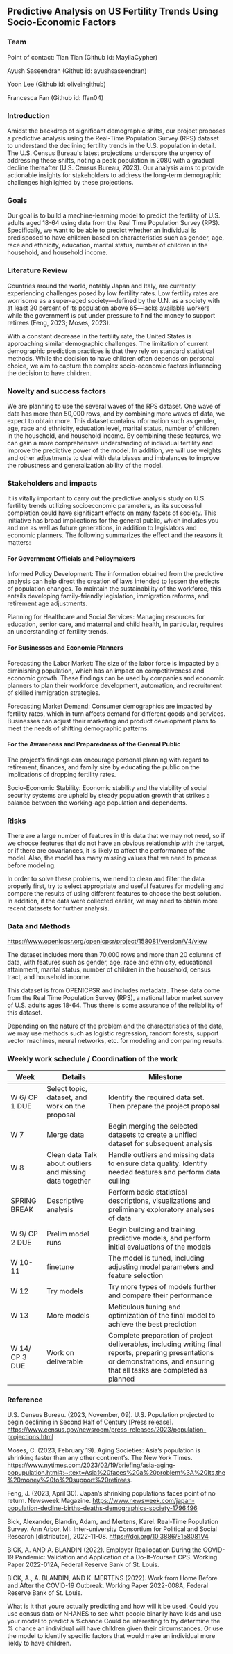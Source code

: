 ## Predictive Analysis on US Fertility Trends Using Socio-Economic Factors

### Team

Point of contact: Tian Tian (Github id: MayliaCypher)

Ayush Saseendran (Github id: ayushsaseendran)

Yoon Lee (Github id: oliveingithub)

Francesca Fan (Github id: ffan04)

### Introduction

Amidst the backdrop of significant demographic shifts, our project proposes a predictive analysis using the Real-Time Population Survey (RPS) dataset to understand the declining fertility trends in the U.S. population in detail. The U.S. Census Bureau's latest projections underscore the urgency of addressing these shifts, noting a peak population in 2080 with a gradual decline thereafter (U.S. Census Bureau, 2023). Our analysis aims to provide actionable insights for stakeholders to address the long-term demographic challenges highlighted by these projections.

### Goals

Our goal is to build a machine-learning model to predict the fertility of U.S. adults aged 18-64 using data from the Real Time Population Survey (RPS). Specifically, we want to be able to predict whether an individual is predisposed to have children based on characteristics such as gender, age, race and ethnicity, education, marital status, number of children in the household, and household income.

### Literature Review

Countries around the world, notably Japan and Italy, are currently experiencing challenges posed by low fertility rates. Low fertility rates are worrisome as a super-aged society—defined by the U.N. as a society with at least 20 percent of its population above 65—lacks available workers while the government is put under pressure to find the money to support retirees (Feng, 2023; Moses, 2023).

With a constant decrease in the fertility rate, the United States is approaching similar demographic challenges. The limitation of current demographic prediction practices is that they rely on standard statistical methods. While the decision to have children often depends on personal choice, we aim to capture the complex socio-economic factors influencing the decision to have children.

### Novelty and success factors

We are planning to use the several waves of the RPS dataset. One wave of data has more than 50,000 rows, and by combining more waves of data, we expect to obtain more. This dataset contains information such as gender, age, race and ethnicity, education level, marital status, number of children in the household, and household income. By combining these features, we can gain a more comprehensive understanding of individual fertility and improve the predictive power of the model. In addition, we will use weights and other adjustments to deal with data biases and imbalances to improve the robustness and generalization ability of the model.

### Stakeholders and impacts

It is vitally important to carry out the predictive analysis study on U.S. fertility trends utilizing socioeconomic parameters, as its successful completion could have significant effects on many facets of society. This initiative has broad implications for the general public, which includes you and me as well as future generations, in addition to legislators and economic planners. The following summarizes the effect and the reasons it matters:

#### For Government Officials and Policymakers
Informed Policy Development: The information obtained from the predictive analysis can help direct the creation of laws intended to lessen the effects of population changes. To maintain the sustainability of the workforce, this entails developing family-friendly legislation, immigration reforms, and retirement age adjustments.

Planning for Healthcare and Social Services: Managing resources for education, senior care, and maternal and child health, in particular, requires an understanding of fertility trends.

#### For Businesses and Economic Planners
Forecasting the Labor Market: The size of the labor force is impacted by a diminishing population, which has an impact on competitiveness and economic growth. These findings can be used by companies and economic planners to plan their workforce development, automation, and recruitment of skilled immigration strategies.

Forecasting Market Demand: Consumer demographics are impacted by fertility rates, which in turn affects demand for different goods and services. Businesses can adjust their marketing and product development plans to meet the needs of shifting demographic patterns.

#### For the Awareness and Preparedness of the General Public
The project's findings can encourage personal planning with regard to retirement, finances, and family size by educating the public on the implications of dropping fertility rates.

Socio-Economic Stability: Economic stability and the viability of social security systems are upheld by steady population growth that strikes a balance between the working-age population and dependents.

### Risks

There are a large number of features in this data that we may not need, so if we choose features that do not have an obvious relationship with the target, or if there are covariances, it is likely to affect the performance of the model. Also, the model has many missing values that we need to process before modeling.

In order to solve these problems, we need to clean and filter the data properly first, try to select appropriate and useful features for modeling and compare the results of using different features to choose the best solution. In addition, if the data were collected earlier, we may need to obtain more recent datasets for further analysis.

### Data and Methods

https://www.openicpsr.org/openicpsr/project/158081/version/V4/view

The dataset includes more than 70,000 rows and more than 20 columns of data, with features such as gender, age, race and ethnicity, educational attainment, marital status, number of children in the household, census tract, and household income.

This dataset is from OPENICPSR and includes metadata. These data come from the Real Time Population Survey (RPS), a national labor market survey of U.S. adults ages 18-64. Thus there is some assurance of the reliability of this dataset.

Depending on the nature of the problem and the characteristics of the data, we may use methods such as logistic regression, random forests, support vector machines, neural networks, etc. for modeling and comparing results.

### Weekly work schedule / Coordination of the work
					
| Week              | Details                  |Milestone|
|---|---|---|
| W 6/ CP 1 DUE   | Select topic, dataset, and work on the proposal   |  Identify the required data set. Then prepare the project proposal |
| W 7  | Merge data | Begin merging the selected datasets to create a unified dataset for subsequent analysis |
| W 8 | Clean data	Talk about outliers and missing data together   | Handle outliers and missing data to ensure data quality. Identify needed features and perform data culling |
| SPRING BREAK | Descriptive analysis    | Perform basic statistical descriptions, visualizations and preliminary exploratory analyses of data |
| W 9/ CP 2 DUE | Prelim model runs	| Begin building and training predictive models, and perform initial evaluations of the models |
| W 10-11 | finetune  | The model is tuned, including adjusting model parameters and feature selection |
| W 12 |  Try models  | Try more types of models further and compare their performance |
| W 13 | More models  | Meticulous tuning and optimization of the final model to achieve the best prediction |
| W 14/ CP 3 DUE | Work on deliverable | Complete preparation of project deliverables, including writing final reports, preparing presentations or demonstrations, and ensuring that all tasks are completed as planned |


### Reference

U.S. Census Bureau. (2023, November, 09). U.S. Population projected to begin declining in Second Half of Century [Press release]. https://www.census.gov/newsroom/press-releases/2023/population-projections.html

Moses, C. (2023, February 19). Aging Societies: Asia’s population is shrinking faster than any other continent’s. The New York Times. https://www.nytimes.com/2023/02/19/briefing/asia-aging-popupulation.html#:~:text=Asia%20faces%20a%20problem%3A%20Its,the%20money%20to%20support%20retirees.

Feng, J. (2023, April 30). Japan’s shrinking populations faces point of no return. Newsweek Magazine. https://www.newsweek.com/japan-population-decline-births-deaths-demographics-society-1796496

Bick, Alexander, Blandin, Adam, and Mertens, Karel. Real-Time Population Survey. Ann Arbor, MI: Inter-university Consortium for Political and Social Research [distributor], 2022-11-08. https://doi.org/10.3886/E158081V4

BICK, A. AND A. BLANDIN (2022). Employer Reallocation During the COVID-19 Pandemic: Validation and Application of a Do-It-Yourself CPS. Working Paper 2022-012A, Federal Reserve Bank of St. Louis.

BICK, A., A. BLANDIN, AND K. MERTENS (2022). Work from Home Before and After the
COVID-19 Outbreak. Working Paper 2022-008A, Federal Reserve Bank of St. Louis.

What is it that youre actually predicting and how will it be used. 
Could you use census data or NHANES to see what people binarily have kids and use your model to predict a %chance
Could be interesting to try determine the % chance an individual will have children given their circumstances. 
Or use the model to identify specific factors that would make an individual more liekly to have children. 

